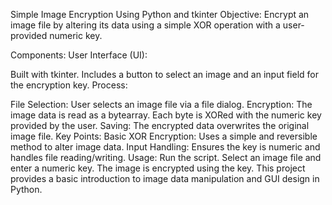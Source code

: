 Simple Image Encryption Using Python and tkinter
Objective:
Encrypt an image file by altering its data using a simple XOR operation with a user-provided numeric key.

Components:
User Interface (UI):

Built with tkinter.
Includes a button to select an image and an input field for the encryption key.
Process:

File Selection: User selects an image file via a file dialog.
Encryption:
The image data is read as a bytearray.
Each byte is XORed with the numeric key provided by the user.
Saving: The encrypted data overwrites the original image file.
Key Points:
Basic XOR Encryption: Uses a simple and reversible method to alter image data.
Input Handling: Ensures the key is numeric and handles file reading/writing.
Usage:
Run the script.
Select an image file and enter a numeric key.
The image is encrypted using the key.
This project provides a basic introduction to image data manipulation and GUI design in Python.

